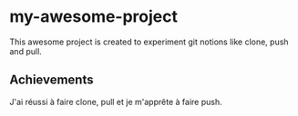 # my-awesome-project
This awesome project is created to experiment git notions like clone, push and pull.
## Achievements
J'ai réussi à faire clone, pull et je m'apprête à faire push.
